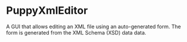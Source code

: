 # PuppyXmlEditor
A GUI that allows editing an XML file using an auto-generated form. The form is generated from the XML Schema (XSD) data data.
